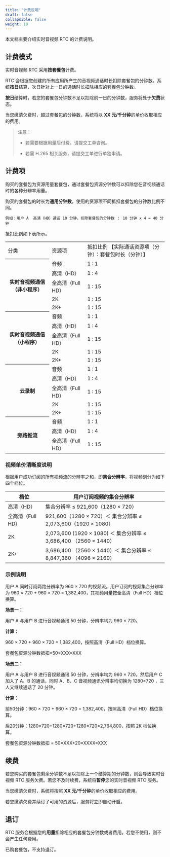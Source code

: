 ```yaml
---
title: "计费说明"
draft: false
collapsible: false
weight: 10
---
```


本文档主要介绍实时音视频 RTC 的计费说明。

## 计费模式

实时音视频 RTC 采用**按套餐包**计费。

RTC 会根据您创建的所有应用所产生的音视频通话时长扣除套餐包的分钟数。系统**按日**结算，次日针对上一日的通话时长扣除相应的套餐包分钟数。

**按日**结算时，若您的套餐包分钟数不足以扣除前一日的分钟数，服务将处于**欠费**状态。

当您缴清欠费时，超过套餐包的分钟数，系统将以 **XX 元/千分钟**的单价收取相应的费用。

>注意：
>
>- 若需要根据用量后付费，请提交工单咨询。
>
>- 若需 H.265 相关服务，请提交工单进行单独申请。


## 计费项

购买的套餐包为资源用量套餐包，通过套餐包资源分钟数可以扣除您在音视频通话时的各种分辨率用量。

购买的套餐包的时长为**通用分钟数**，使用的资源项不同抵扣套餐包的分钟数比例不同。

`例如：用户 A  高清（HD）通话 10 分钟，扣除套餐包的分钟数 ： 10 分钟 x 4 = 40 分钟`

抵扣比例如下表所示。

<table>
  <tr>
    <td>
      分类
    </td>
    <td>
      资源项
    </td>
    <td>
      抵扣比例 【实际通话资源项（分钟）：套餐包时长（分钟）】
    </td>
  </tr>
  <tr>
    <th rowspan="6">
      实时音视频通信（非小程序）
    </th>
  </tr>
  <tr>
    <td>
      音频
    </td>
    <td>
      1 : 1 
    </td>
  </tr>
  <tr>
    <td>
      高清（HD）
    </td>
    <td>
      1 : 4 
    </td>
  </tr>
  <tr>
    <td>
      全高清（Full HD）
    </td>
    <td>
      1 : 15 
    </td>
  </tr>
    <tr>
    <td>
      2K
    </td>
    <td>
      1 : 15 
    </td>
  </tr>
      <tr>
    <td>
      2K+
    </td>
    <td>
      1 : 15 
    </td>
  </tr>
  <tr>
    <th rowspan="6">
      实时音视频通信（小程序）
    </th>
  </tr>
  <tr>
    <td>
      音频
    </td>
  <td>
      1 : 1
    </td>
  </tr>
  <tr>
    <td>
      高清（HD）
    </td>
    <td>
      1 : 4
    </td>
  </tr>
  <tr>
    <td>
      全高清（Full HD）
    </td>
    <td>
      1 : 15
    </td>
  </tr>
    <tr>
    <td>
      2K
    </td>
    <td>
      1 : 15
    </td>
  </tr>
      <tr>
    <td>
      2K+
    </td>
    <td>
      1 : 15
    </td>
  </tr>
   <tr>
    <th rowspan="6">
      云录制
    </th>
  </tr>
  <tr>
    <td>
      音频
    </td>
    <td>
      1 : 1
    </td>
  </tr>
  <tr>
    <td>
      高清（HD）
    </td>
    <td>
      1 : 4
    </td>
  </tr>
  <tr>
    <td>
      全高清（Full HD）
    </td>
    <td>
      1 : 15
    </td>
  </tr>
    <tr>
    <td>
      2K
    </td>
    <td>
      1 : 15
    </td>
  </tr>
      <tr>
    <td>
      2K+
    </td>
    <td>
      1 : 15
    </td>
  </tr>
     <tr>
    <th rowspan="4">
      旁路推流
    </th>
  </tr>
  <tr>
    <td>
      音频
    </td>
    <td>
      1 : 1
    </td>
  </tr>
  <tr>
    <td>
      高清（HD）
    </td>
    <td>
      1 : 4
    </td>
  </tr>
  <tr>
    <td>
      全高清（Full HD）
    </td>
    <td>
      1 : 15
    </td>
</table>


### 视频单价清晰度说明

根据用户成功订阅的所有视频流的分辨率之和，即**集合分辨率**，将视频划分为如下四个档位。

| 档位              | 用户订阅视频的集合分辨率                                     |
| ----------------- | ------------------------------------------------------------ |
| 高清（HD）        | 集合分辨率 ≤ 921,600（1280 × 720）                           |
| 全高清（Full HD） | 921,600（1280 × 720）＜ 集合分辨率 ≤ 2,073,600（1920 × 1080） |
| 2K                | 2,073,600 (1920 × 1080) ＜ 集合分辨率 ≤ 3,686,400 （2560 × 1440） |
| 2K+               | 3,686,400 （2560 × 1440）＜ 集合分辨率 ≤ 8,847,360 （4096 × 2160） |

### 示例说明

用户 A 同时订阅两路分辨率为 960 × 720 的视频流。用户订阅的视频集合分辨率为 960 × 720 + 960 × 720 = 1,382,400，其视频用量按全高清（Full HD）档位换算。

**场景一：**

用户 A 与用户 B 进行音视频通讯 50 分钟，分辨率均为 960 × 720。

**计算：**

960 × 720 + 960 × 720 = 1,382,400，按照高清（Full HD）档位换算。

套餐包资源分钟数抵扣=50×XXX=XXX

**场景二：**

用户 A 与用户 B 进行音视频通讯 50 分钟，分辨率均为 960 × 720。然后用户 C 加入了 A、B 的通话，同时 A、B、C 音视频通讯分辨率均切换为 1280×720 ，三人又继续通话了 20 分钟。

**计算：**

前50分钟：960 × 720 + 960 × 720 = 1,382,400，按照高清（Full HD）档位换算。

后20分钟：1280×720+1280×720+1280×720=2,764,800，按照 2K 档位换算。

套餐包资源分钟数抵扣 = 50×XXX+20×XXXX=XXX

## 续费

若您购买的套餐包剩余分钟数不足以扣除上一个结算期的分钟数，则会导致实时音视频 RTC 服务欠费。若您不及时续费，系统将**暂停**您的实时音视频 RTC 服务。

当您缴清欠费时，系统将按照 **XX 元/千分钟**的单价收取相应的费用。

若您缴清欠费并续订了可用的资源后，服务将立即自动开启。

## 退订

RTC 服务会根据您的**用量**扣除相应的套餐包分钟数或者费用。若您不使用，则不会产生任何费用。

已购套餐包，不支持退订。

